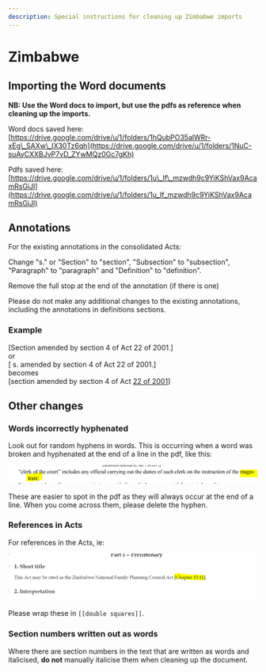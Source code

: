 ```yaml
---
description: Special instructions for cleaning up Zimbabwe imports
---
```


# Zimbabwe

## Importing the Word documents

**NB: Use the Word docs to import, but use the pdfs as reference when cleaning up the imports.**

Word docs saved here:  
[https://drive.google.com/drive/u/1/folders/1hQubPO35alWRr-xEg\_SAXw\_IX30Tz6qh](https://drive.google.com/drive/u/1/folders/1NuC-suAyCXXBJvP7vD_ZYwMQz0Gc7gKh)

Pdfs saved here:  
[https://drive.google.com/drive/u/1/folders/1u\_If\_mzwdh9c9YiKShVax9AcamRsGiJl](https://drive.google.com/drive/u/1/folders/1u_If_mzwdh9c9YiKShVax9AcamRsGiJl)



## Annotations

For the existing annotations in the consolidated Acts:

Change "s." or "Section" to "section", "Subsection" to "subsection", "Paragraph" to "paragraph" and "Definition" to "definition".

Remove the full stop at the end of the annotation \(if there is one\)

Please do not make any additional changes to the existing annotations, including the annotations in definitions sections.



### Example

\[Section amended by section 4 of Act 22 of 2001.\]  
or  
\[ s. amended by section 4 of Act 22 of 2001.\]  
becomes  
\[section amended by section 4 of Act [22 of 2001](https://edit.laws.africa/works/akn/zw/act/2001/22)\]



## Other changes

### Words incorrectly hyphenated

Look out for random hyphens in words. This is occurring when a word was broken and hyphenated at the end of a line in the pdf, like this:

![](../.gitbook/assets/image%20%28137%29.png)

These are easier to spot in the pdf as they will always occur at the end of a line.  When you come across them, please delete the hyphen.

### References in Acts

For  references in the Acts, ie:

![](../.gitbook/assets/image%20%28132%29.png)

Please wrap these in `[[double squares]]`.

### Section numbers written out as words

Where there are section numbers in the text that are written as words and italicised, **do not** manually italicise them when cleaning up the document.

